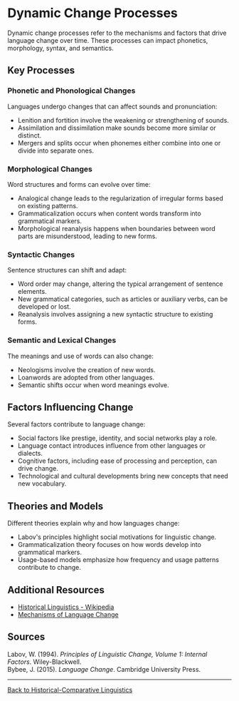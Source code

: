 # Dynamic Change Processes

Dynamic change processes refer to the mechanisms and factors that drive language change over time. These processes can impact phonetics, morphology, syntax, and semantics.

## Key Processes

### Phonetic and Phonological Changes

Languages undergo changes that can affect sounds and pronunciation:

- Lenition and fortition involve the weakening or strengthening of sounds.
- Assimilation and dissimilation make sounds become more similar or distinct.
- Mergers and splits occur when phonemes either combine into one or divide into separate ones.

### Morphological Changes

Word structures and forms can evolve over time:

- Analogical change leads to the regularization of irregular forms based on existing patterns.
- Grammaticalization occurs when content words transform into grammatical markers.
- Morphological reanalysis happens when boundaries between word parts are misunderstood, leading to new forms.

### Syntactic Changes

Sentence structures can shift and adapt:

- Word order may change, altering the typical arrangement of sentence elements.
- New grammatical categories, such as articles or auxiliary verbs, can be developed or lost.
- Reanalysis involves assigning a new syntactic structure to existing forms.

### Semantic and Lexical Changes

The meanings and use of words can also change:

- Neologisms involve the creation of new words.
- Loanwords are adopted from other languages.
- Semantic shifts occur when word meanings evolve.

## Factors Influencing Change

Several factors contribute to language change:

- Social factors like prestige, identity, and social networks play a role.
- Language contact introduces influence from other languages or dialects.
- Cognitive factors, including ease of processing and perception, can drive change.
- Technological and cultural developments bring new concepts that need new vocabulary.

## Theories and Models

Different theories explain why and how languages change:

- Labov's principles highlight social motivations for linguistic change.
- Grammaticalization theory focuses on how words develop into grammatical markers.
- Usage-based models emphasize how frequency and usage patterns contribute to change.

## Additional Resources

- [Historical Linguistics - Wikipedia](https://en.wikipedia.org/wiki/Historical_linguistics)
- [Mechanisms of Language Change](https://glottopedia.org/wiki/Language_change)

## Sources

Labov, W. (1994). *Principles of Linguistic Change, Volume 1: Internal Factors*. Wiley-Blackwell.  
Bybee, J. (2015). *Language Change*. Cambridge University Press.

---

[Back to Historical-Comparative Linguistics](../README.md)
